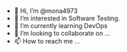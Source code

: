 - 👋 Hi, I’m @mona4973
- 👀 I’m interested in Software Testing.
- 🌱 I’m currently learning DevOps
- 💞️ I’m looking to collaborate on ...
- 📫 How to reach me ...

<!---
mona4973/mona4973 is a ✨ special ✨ repository because its `README.md` (this file) appears on your GitHub profile.
You can click the Preview link to take a look at your changes.
--->
